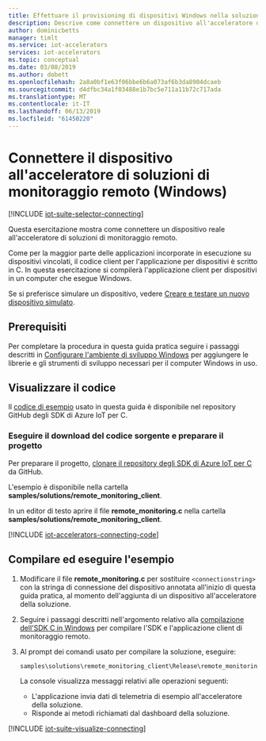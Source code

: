 ```yaml
---
title: Effettuare il provisioning di dispositivi Windows nella soluzione di monitoraggio remoto in C - Azure | Microsoft Docs
description: Descrive come connettere un dispositivo all'acceleratore di soluzioni di monitoraggio remoto con un'applicazione scritta in C in esecuzione in Windows.
author: dominicbetts
manager: timlt
ms.service: iot-accelerators
services: iot-accelerators
ms.topic: conceptual
ms.date: 03/08/2019
ms.author: dobett
ms.openlocfilehash: 2a8a0bf1e63f06bbe6b6a073af6b3da8904dcaeb
ms.sourcegitcommit: d4dfbc34a1f03488e1b7bc5e711a11b72c717ada
ms.translationtype: MT
ms.contentlocale: it-IT
ms.lasthandoff: 06/13/2019
ms.locfileid: "61450220"
---
```

# <a name="connect-your-device-to-the-remote-monitoring-solution-accelerator-windows"></a>Connettere il dispositivo all'acceleratore di soluzioni di monitoraggio remoto (Windows)

[!INCLUDE [iot-suite-selector-connecting](../../includes/iot-suite-selector-connecting.md)]

Questa esercitazione mostra come connettere un dispositivo reale all'acceleratore di soluzioni di monitoraggio remoto.

Come per la maggior parte delle applicazioni incorporate in esecuzione su dispositivi vincolati, il codice client per l'applicazione per dispositivi è scritto in C. In questa esercitazione si compilerà l'applicazione client per dispositivi in un computer che esegue Windows.

Se si preferisce simulare un dispositivo, vedere [Creare e testare un nuovo dispositivo simulato](iot-accelerators-remote-monitoring-create-simulated-device.md).

## <a name="prerequisites"></a>Prerequisiti

Per completare la procedura in questa guida pratica seguire i passaggi descritti in [Configurare l'ambiente di sviluppo Windows](https://github.com/Azure/azure-iot-sdk-c/blob/master/doc/devbox_setup.md#set-up-a-windows-development-environment) per aggiungere le librerie e gli strumenti di sviluppo necessari per il computer Windows in uso.

## <a name="view-the-code"></a>Visualizzare il codice

Il [codice di esempio](https://github.com/Azure/azure-iot-sdk-c/tree/master/samples/solutions/remote_monitoring_client) usato in questa guida è disponibile nel repository GitHub degli SDK di Azure IoT per C.

### <a name="download-the-source-code-and-prepare-the-project"></a>Eseguire il download del codice sorgente e preparare il progetto

Per preparare il progetto, [clonare il repository degli SDK di Azure IoT per C](https://github.com/Azure/azure-iot-sdk-c/blob/master/doc/devbox_setup.md#set-up-a-windows-development-environment) da GitHub.

L'esempio è disponibile nella cartella **samples/solutions/remote_monitoring_client**.

In un editor di testo aprire il file **remote_monitoring.c** nella cartella **samples/solutions/remote_monitoring_client**.

[!INCLUDE [iot-accelerators-connecting-code](../../includes/iot-accelerators-connecting-code.md)]

## <a name="build-and-run-the-sample"></a>Compilare ed eseguire l'esempio

1. Modificare il file **remote_monitoring.c** per sostituire `<connectionstring>` con la stringa di connessione del dispositivo annotata all'inizio di questa guida pratica, al momento dell'aggiunta di un dispositivo all'acceleratore della soluzione.

1. Seguire i passaggi descritti nell'argomento relativo alla [compilazione dell'SDK C in Windows](https://github.com/Azure/azure-iot-sdk-c/blob/master/doc/devbox_setup.md#build-the-c-sdk-in-windows) per compilare l'SDK e l'applicazione client di monitoraggio remoto.

1. Al prompt dei comandi usato per compilare la soluzione, eseguire:

    ```cmd
    samples\solutions\remote_monitoring_client\Release\remote_monitoring_client.exe
    ```

    La console visualizza messaggi relativi alle operazioni seguenti:

    - L'applicazione invia dati di telemetria di esempio all'acceleratore della soluzione.
    - Risponde ai metodi richiamati dal dashboard della soluzione.

[!INCLUDE [iot-suite-visualize-connecting](../../includes/iot-suite-visualize-connecting.md)]

